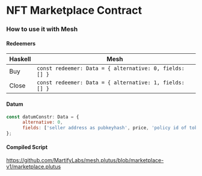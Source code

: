 # NFT Marketplace Contract

### How to use it with Mesh

#### Redeemers
| Haskell | Mesh                                                  |
|---------|-------------------------------------------------------|
| Buy     | `const redeemer: Data = { alternative: 0, fields: [] }` |
| Close   | `const redeemer: Data = { alternative: 1, fields: [] }` |

#### Datum
```javascript
const datumConstr: Data = {
      alternative: 0,
      fields: ['seller address as pubkeyhash', price, 'policy id of token for sale', 'token name of token for sale in hex']
};
```

#### Compiled Script
https://github.com/MartifyLabs/mesh.plutus/blob/marketplace-v1/marketplace.plutus
